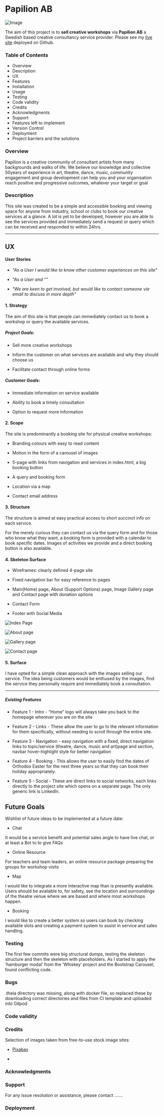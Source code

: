# Papilion AB

![Image](/assets/images/papilogo.png)

The aim of this project is to **sell creative workshops** via **Papilion AB** a Swedish based creative consultancy service provider.
Please see my [live site](https://….) deployed on Github. 

### Table of Contents

- Overview
- Description
- UX
- Features
- Installation
- Usage
- Testing
- Code validity
- Credits
- Acknowledgments
- Support
- Features left to implement
- Version Control
- Deployment
- Project barriers and the solutions


### Overview

Papilion is a creative community of consultant artists from many backgrounds and walks of life. We believe our knowledge and collective 50years of experience in art, theatre, dance, music, community engagement and group development can help you and your organisation reach positive and progressive outcomes, whatever your target or goal


### Description

This site was created to be a simple and accessible booking and viewing space for anyone from industry, school or clubs to book our creative services at a glance. A lot is yet to be developed, however you are able to see the services provided and immediately send a request or query which can be received and responded to within 24hrs. 

***


## UX


#### User Stories

- *"As a User I would like to know other customer experiences on this site"*

- *"As a User and “”*

- *"We are keen to get involved, but would like to contact someone via email to discuss in more depth"*


#### 1.	Strategy

The aim of this site is that people can immediately contact us to book a workshop or query the available services.


##### Project Goals:

- Sell more creative workshops

- Inform the customer on what services are available and why they should choose us

- Facilitate contact through online forms


##### Customer Goals:

- Immediate information on service available 

- Ability to book a timely consultation
	
- Option to request more information


#### 2.	Scope

The site is predominantly a booking site for physical creative workshops:

- Branding colours with easy to read content

- Motion in the form of a carousel of images

- 5-page with links from navigation and services in index.html, a big booking button 

- A query and booking form

- Location via a map

- Contact email address


#### 3.	Structure

The structure is aimed at easy practical access to short succinct info on each service.

For the merely curious they can contact us via the query form and for those who know what they want, a booking form is provided with a calendar to book specific dates. Images of activities we provide and a direct booking button is also available.


#### 4.	Skeleton Surface

- Wireframes: clearly defined 4-page site

- Fixed navigation bar for easy reference to pages

- Main(Home) page, About (Support Options) page, Image Gallery page and Contact page with donation options

- Contact Form

- Footer with Social Media

![Index Page](https://github.com/…)

![About page](https://github.com/…)

![Gallery page](https://github.com/…)

![Contact page](https://github.com/…)


#### 5. 	Surface

I have opted for a simple clean approach with the images selling our service. The idea being customers would be enthused by the images, find the service they personally require and immediately book a consultation.

***


##### Existing Features


* Feature 1 - Intro - “Home” logo will always take you back to the homepage wherever you are on the site

* Feature 2 - Links - These allow the user to go to the relevant information for them specifically, without needing to scroll through the entire site.

* Feature 3 - Navigation - easy navigation with a fixed, direct navigation links to topic/service (theatre, dance, music and art)page and section, navbar hover-highlight style for better navigation

* Feature 4 - Booking - This allows the user to easily find the dates of Orthodox Easter for the next three years so that they can book their holiday appropriately.

* Feature 5 - Social  - These are direct links to social networks, each links directly to the project site which opens on a separate page. The only generic link is LinkedIn.


## __Future Goals__

Wishlist of future ideas to be implemented at a future date:

* Chat

It would be a service benefit and potential sales angle to have live chat, or at least a Bot to to give FAQs

* Online Resource 

For teachers and team leaders, an online resource package preparing the groups for workshop visits

* Map  

I would like to integrate a more interactive map than is presently available. Users should be available to, for safety, see the location and surroundings of the theatre venue where we are based and where most workshops happen.

* Booking  

I would like to create a better system so users can book by checking available slots and creating a payment system to assist in service and sales handling. 


### Testing

The first few commits were big structural dumps, testing the skeleton structure and then the skeleton with placeholders. As I started to apply the ‘hamburger modal’ from the ’Whiskey’ project and the Bootstrap Carousel, found conflicting code. 


### Bugs

.theia directory was missing, along with docker file, so replaced these by downloading correct directories and files from CI template and uploaded into Gitpod


### Code validity


### Credits

Selection of images taken from free-to-use stock image sites:

- [Pixabay](https://pixabay.com/)

- 


### Acknowledgments


### Support

For any issue resolution or assistance, please contact .......


### Deployment


